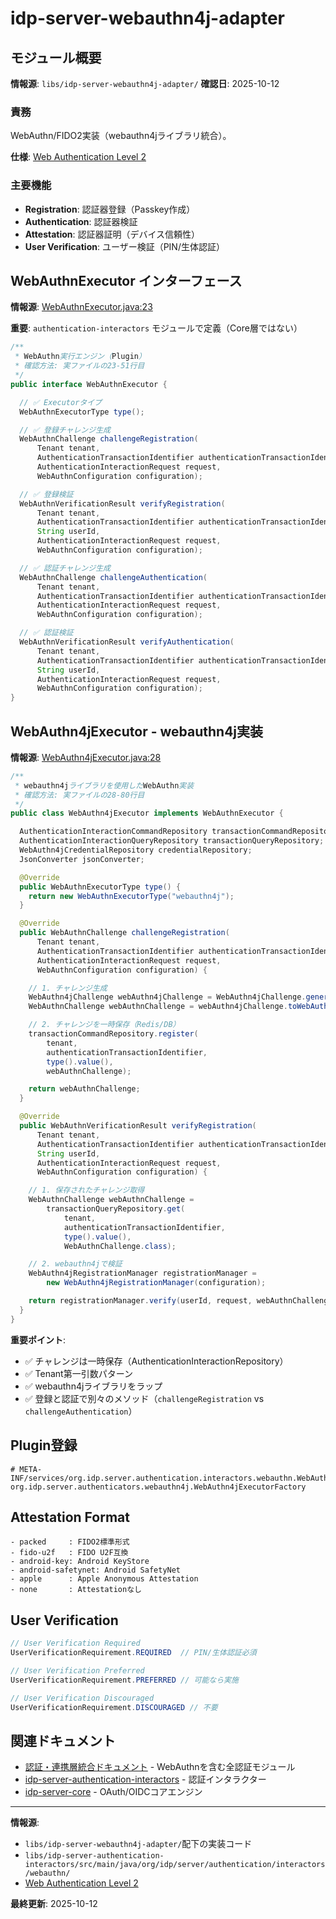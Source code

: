 # idp-server-webauthn4j-adapter

## モジュール概要

**情報源**: `libs/idp-server-webauthn4j-adapter/`
**確認日**: 2025-10-12

### 責務

WebAuthn/FIDO2実装（webauthn4jライブラリ統合）。

**仕様**: [Web Authentication Level 2](https://www.w3.org/TR/webauthn-2/)

### 主要機能

- **Registration**: 認証器登録（Passkey作成）
- **Authentication**: 認証器検証
- **Attestation**: 認証器証明（デバイス信頼性）
- **User Verification**: ユーザー検証（PIN/生体認証）

## WebAuthnExecutor インターフェース

**情報源**: [WebAuthnExecutor.java:23](../../libs/idp-server-authentication-interactors/src/main/java/org/idp/server/authentication/interactors/webauthn/WebAuthnExecutor.java#L23)

**重要**: `authentication-interactors` モジュールで定義（Core層ではない）

```java
/**
 * WebAuthn実行エンジン（Plugin）
 * 確認方法: 実ファイルの23-51行目
 */
public interface WebAuthnExecutor {

  // ✅ Executorタイプ
  WebAuthnExecutorType type();

  // ✅ 登録チャレンジ生成
  WebAuthnChallenge challengeRegistration(
      Tenant tenant,
      AuthenticationTransactionIdentifier authenticationTransactionIdentifier,
      AuthenticationInteractionRequest request,
      WebAuthnConfiguration configuration);

  // ✅ 登録検証
  WebAuthnVerificationResult verifyRegistration(
      Tenant tenant,
      AuthenticationTransactionIdentifier authenticationTransactionIdentifier,
      String userId,
      AuthenticationInteractionRequest request,
      WebAuthnConfiguration configuration);

  // ✅ 認証チャレンジ生成
  WebAuthnChallenge challengeAuthentication(
      Tenant tenant,
      AuthenticationTransactionIdentifier authenticationTransactionIdentifier,
      AuthenticationInteractionRequest request,
      WebAuthnConfiguration configuration);

  // ✅ 認証検証
  WebAuthnVerificationResult verifyAuthentication(
      Tenant tenant,
      AuthenticationTransactionIdentifier authenticationTransactionIdentifier,
      String userId,
      AuthenticationInteractionRequest request,
      WebAuthnConfiguration configuration);
}
```

## WebAuthn4jExecutor - webauthn4j実装

**情報源**: [WebAuthn4jExecutor.java:28](../../libs/idp-server-webauthn4j-adapter/src/main/java/org/idp/server/authenticators/webauthn4j/WebAuthn4jExecutor.java#L28)

```java
/**
 * webauthn4jライブラリを使用したWebAuthn実装
 * 確認方法: 実ファイルの28-80行目
 */
public class WebAuthn4jExecutor implements WebAuthnExecutor {

  AuthenticationInteractionCommandRepository transactionCommandRepository;
  AuthenticationInteractionQueryRepository transactionQueryRepository;
  WebAuthn4jCredentialRepository credentialRepository;
  JsonConverter jsonConverter;

  @Override
  public WebAuthnExecutorType type() {
    return new WebAuthnExecutorType("webauthn4j");
  }

  @Override
  public WebAuthnChallenge challengeRegistration(
      Tenant tenant,
      AuthenticationTransactionIdentifier authenticationTransactionIdentifier,
      AuthenticationInteractionRequest request,
      WebAuthnConfiguration configuration) {

    // 1. チャレンジ生成
    WebAuthn4jChallenge webAuthn4jChallenge = WebAuthn4jChallenge.generate();
    WebAuthnChallenge webAuthnChallenge = webAuthn4jChallenge.toWebAuthnChallenge();

    // 2. チャレンジを一時保存（Redis/DB）
    transactionCommandRepository.register(
        tenant,
        authenticationTransactionIdentifier,
        type().value(),
        webAuthnChallenge);

    return webAuthnChallenge;
  }

  @Override
  public WebAuthnVerificationResult verifyRegistration(
      Tenant tenant,
      AuthenticationTransactionIdentifier authenticationTransactionIdentifier,
      String userId,
      AuthenticationInteractionRequest request,
      WebAuthnConfiguration configuration) {

    // 1. 保存されたチャレンジ取得
    WebAuthnChallenge webAuthnChallenge =
        transactionQueryRepository.get(
            tenant,
            authenticationTransactionIdentifier,
            type().value(),
            WebAuthnChallenge.class);

    // 2. webauthn4jで検証
    WebAuthn4jRegistrationManager registrationManager =
        new WebAuthn4jRegistrationManager(configuration);

    return registrationManager.verify(userId, request, webAuthnChallenge);
  }
}
```

**重要ポイント**:
- ✅ チャレンジは一時保存（AuthenticationInteractionRepository）
- ✅ Tenant第一引数パターン
- ✅ webauthn4jライブラリをラップ
- ✅ 登録と認証で別々のメソッド（`challengeRegistration` vs `challengeAuthentication`）

## Plugin登録

```
# META-INF/services/org.idp.server.authentication.interactors.webauthn.WebAuthnExecutorFactory
org.idp.server.authenticators.webauthn4j.WebAuthn4jExecutorFactory
```

## Attestation Format

```
- packed     : FIDO2標準形式
- fido-u2f   : FIDO U2F互換
- android-key: Android KeyStore
- android-safetynet: Android SafetyNet
- apple      : Apple Anonymous Attestation
- none       : Attestationなし
```

## User Verification

```java
// User Verification Required
UserVerificationRequirement.REQUIRED  // PIN/生体認証必須

// User Verification Preferred
UserVerificationRequirement.PREFERRED // 可能なら実施

// User Verification Discouraged
UserVerificationRequirement.DISCOURAGED // 不要
```

## 関連ドキュメント

- [認証・連携層統合ドキュメント](./ai-40-authentication-federation.md) - WebAuthnを含む全認証モジュール
- [idp-server-authentication-interactors](./authentication-federation.md#idp-server-authentication-interactors) - 認証インタラクター
- [idp-server-core](./ai-11-core.md) - OAuth/OIDCコアエンジン

---

**情報源**:
- `libs/idp-server-webauthn4j-adapter/`配下の実装コード
- `libs/idp-server-authentication-interactors/src/main/java/org/idp/server/authentication/interactors/webauthn/`
- [Web Authentication Level 2](https://www.w3.org/TR/webauthn-2/)

**最終更新**: 2025-10-12
